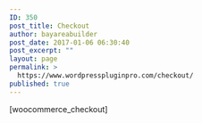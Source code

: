 ```yaml
---
ID: 350
post_title: Checkout
author: bayareabuilder
post_date: 2017-01-06 06:30:40
post_excerpt: ""
layout: page
permalink: >
  https://www.wordpresspluginpro.com/checkout/
published: true
---
```

[woocommerce_checkout]